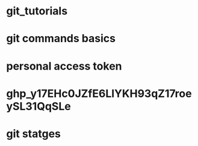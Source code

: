 # git_tutorials


# git commands basics
# personal access token 

# 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

# git statges